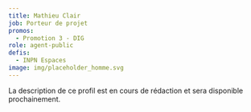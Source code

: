 ```yaml
---
title: Mathieu Clair
job: Porteur de projet
promos:
  - Promotion 3 - DIG
role: agent-public
defis:
  - INPN Espaces
image: img/placeholder_homme.svg
---
```


La description de ce profil est en cours de rédaction et sera disponible prochainement.

